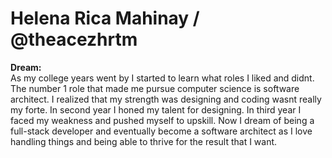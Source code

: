 # Helena Rica Mahinay / @theacezhrtm
**Dream:**                 
As my college years went by I started to learn what roles I liked and didnt. The number 1 role that made me pursue computer science is software architect. I realized that my strength was designing and coding wasnt really my forte. In second year I honed my talent for designing. In third year I faced my weakness and pushed myself to upskill. Now I dream of being a full-stack developer and eventually become a software architect as I love handling things and being able to thrive for the result that I want.
